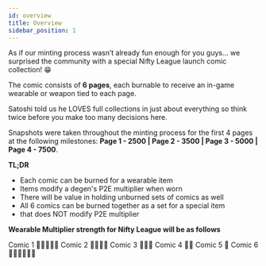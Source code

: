 ```yaml
---
id: overview
title: Overview
sidebar_position: 1
---
```


As if our minting process wasn’t already fun enough for you guys... we surprised the community with a special Nifty League launch comic collection! 😁

The comic consists of **6 pages**, each burnable to receive an in-game wearable or weapon tied to each page.

Satoshi told us he LOVES full collections in just about everything so think twice before you make too many decisions here.

Snapshots were taken throughout the minting process for the first 4 pages at the following milestones: **Page 1 - 2500 | Page 2 - 3500 | Page 3 - 5000 | Page 4 - 7500**.

**TL;DR**

- Each comic can be burned for a wearable item
- Items modify a degen's P2E multiplier when worn
- There will be value in holding unburned sets of comics as well
- All 6 comics can be burned together as a set for a special item
- that does NOT modify P2E multiplier

**Wearable Multiplier strength for Nifty League will be as follows**

Comic 1 💪💪💪💪💪
Comic 2 💪💪💪💪
Comic 3 💪💪💪
Comic 4 💪💪
Comic 5 💪
Comic 6 💪💪💪💪💪💪

